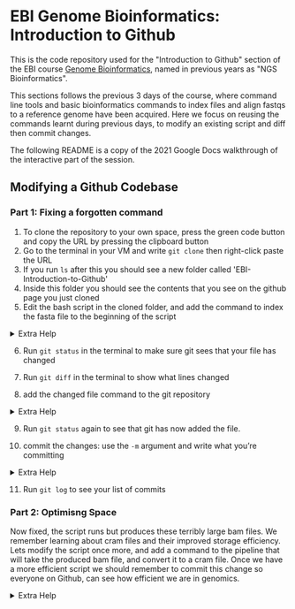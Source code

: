 # EBI Genome Bioinformatics: Introduction to Github

This is the code repository used for the "Introduction to Github" section of the EBI course [Genome Bioinformatics](https://www.ebi.ac.uk/training/events/genome-bioinformatics-resequencing-and-variant-calling-2022), named in previous years as "NGS Bioinformatics".

This sections follows the previous 3 days of the course, where command line tools and basic bioinformatics commands to index files and align fastqs to a reference genome have been acquired.
Here we focus on reusing the commands learnt during previous days, to modify an existing script and diff then commit changes.

The following README is a copy of the 2021 Google Docs walkthrough of the interactive part of the session.


## Modifying a Github Codebase
### Part 1: Fixing a forgotten command

1. To clone the repository to your own space, press the green code button and copy the URL by pressing the clipboard button
1. Go to the terminal in your VM and write `git clone` then right-click paste the URL
1. If you run `ls` after this you should see a new folder called 'EBI-Introduction-to-Github'
1. Inside this folder you should see the contents that you see on the github page you just cloned
1. Edit the bash script in the cloned folder, and add the command to index the fasta file to the beginning of the script
<details>
<summary>Extra Help</summary>

```{bash}
# to edit the script
$ nano bwa_alignment_sort_index_merge.sh
```

```{bash}
# to index the reference, we add a `bwa index` commmand to the top of the script
$ bwa index Saccharomyces_cerevisiae.EF4.68.dna.toplevel.fa
```
</details>


6. Run `git status` in the terminal to make sure git sees that your file has changed

1. Run `git diff` in the terminal to show what lines changed
1. add the changed file command to the git repository

<details>
<summary>Extra Help</summary>

```{bash}
# to add the script to the git repository
$ git add bwa_alignment_sort_index_merge.sh
```
</details>

9. Run `git status` again to see that git has now added the file.

10. commit the changes: use the `-m` argument and write what you’re committing
<details>
<summary>Extra Help</summary>

```{bash}
$ git commit -m "fix script to index reference fasta before aligning"
```
</details>

11. Run `git log` to see your list of commits


### Part 2: Optimisng Space

Now fixed, the script runs but produces these terribly large bam files. 
We remember learning about cram files and their improved storage efficiency. 
Lets modify the script once more, and add a command to the pipeline that will take the produced bam file, and convert it to a cram file.
Once we have a more efficient script we should remember to commit this change so everyone on Github, can see how efficient we are in genomics.

<details>
<summary>Extra Help</summary>

```{bash}
# if I wanted to convert an individual Bam file to a Cram file I might run something like this:
# (although I would change the filenames for my fasta and bam files to match my situation)
$ samtools view -C -T "my_reference.fasta" input.bam > output.cram
```
</details>
